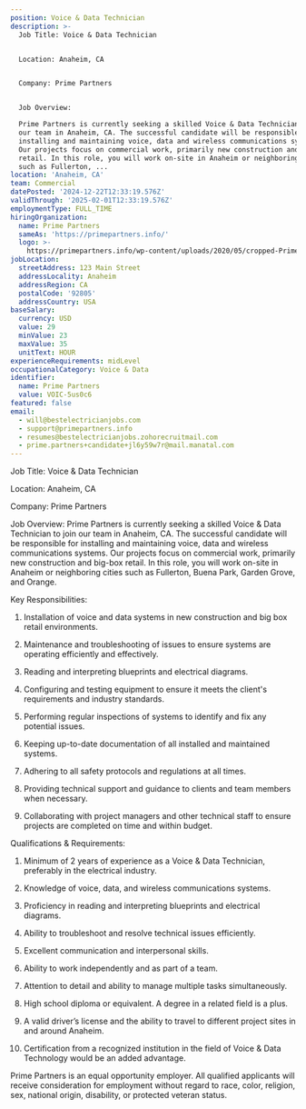 ```yaml
---
position: Voice & Data Technician
description: >-
  Job Title: Voice & Data Technician


  Location: Anaheim, CA


  Company: Prime Partners


  Job Overview:

  Prime Partners is currently seeking a skilled Voice & Data Technician to join
  our team in Anaheim, CA. The successful candidate will be responsible for
  installing and maintaining voice, data and wireless communications systems.
  Our projects focus on commercial work, primarily new construction and big-box
  retail. In this role, you will work on-site in Anaheim or neighboring cities
  such as Fullerton, ...
location: 'Anaheim, CA'
team: Commercial
datePosted: '2024-12-22T12:33:19.576Z'
validThrough: '2025-02-01T12:33:19.576Z'
employmentType: FULL_TIME
hiringOrganization:
  name: Prime Partners
  sameAs: 'https://primepartners.info/'
  logo: >-
    https://primepartners.info/wp-content/uploads/2020/05/cropped-Prime-Partners-Logo-NO-BG-1-1.png
jobLocation:
  streetAddress: 123 Main Street
  addressLocality: Anaheim
  addressRegion: CA
  postalCode: '92805'
  addressCountry: USA
baseSalary:
  currency: USD
  value: 29
  minValue: 23
  maxValue: 35
  unitText: HOUR
experienceRequirements: midLevel
occupationalCategory: Voice & Data
identifier:
  name: Prime Partners
  value: VOIC-5us0c6
featured: false
email:
  - will@bestelectricianjobs.com
  - support@primepartners.info
  - resumes@bestelectricianjobs.zohorecruitmail.com
  - prime.partners+candidate+jl6y59w7r@mail.manatal.com
---
```




Job Title: Voice & Data Technician

Location: Anaheim, CA

Company: Prime Partners

Job Overview:
Prime Partners is currently seeking a skilled Voice & Data Technician to join our team in Anaheim, CA. The successful candidate will be responsible for installing and maintaining voice, data and wireless communications systems. Our projects focus on commercial work, primarily new construction and big-box retail. In this role, you will work on-site in Anaheim or neighboring cities such as Fullerton, Buena Park, Garden Grove, and Orange.

Key Responsibilities:

1. Installation of voice and data systems in new construction and big box retail environments.

2. Maintenance and troubleshooting of issues to ensure systems are operating efficiently and effectively.

3. Reading and interpreting blueprints and electrical diagrams.

4. Configuring and testing equipment to ensure it meets the client's requirements and industry standards.

5. Performing regular inspections of systems to identify and fix any potential issues.

6. Keeping up-to-date documentation of all installed and maintained systems.

7. Adhering to all safety protocols and regulations at all times.

8. Providing technical support and guidance to clients and team members when necessary.

9. Collaborating with project managers and other technical staff to ensure projects are completed on time and within budget.

Qualifications & Requirements:

1. Minimum of 2 years of experience as a Voice & Data Technician, preferably in the electrical industry.

2. Knowledge of voice, data, and wireless communications systems.

3. Proficiency in reading and interpreting blueprints and electrical diagrams.

4. Ability to troubleshoot and resolve technical issues efficiently.

5. Excellent communication and interpersonal skills.

6. Ability to work independently and as part of a team.

7. Attention to detail and ability to manage multiple tasks simultaneously.

8. High school diploma or equivalent. A degree in a related field is a plus.

9. A valid driver’s license and the ability to travel to different project sites in and around Anaheim.

10. Certification from a recognized institution in the field of Voice & Data Technology would be an added advantage.

Prime Partners is an equal opportunity employer. All qualified applicants will receive consideration for employment without regard to race, color, religion, sex, national origin, disability, or protected veteran status.
